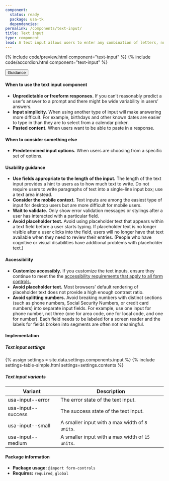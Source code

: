```yaml
---
component:
  status: ready
  package: usa-tk
  dependencies:
permalink: /components/text-input/
title: Text input
type: component
lead: A text input allows users to enter any combination of letters, numbers, or symbols. Text input boxes can span single or multiple lines.
---
```


{% include code/preview.html component="text-input" %}
{% include code/accordion.html component="text-input" %}

<div class="usa-accordion usa-accordion--bordered site-accordion-docs">
  <button class="usa-button-unstyled usa-accordion__button"
      aria-expanded="true" aria-controls="text-input-docs">
    Guidance
  </button>
  <div id="text-input-docs" aria-hidden="false" class="usa-accordion__content site-component-usage">
    <h4>When to use the text input component</h4>
    <ul class="usa-content-list">
      <li><strong>Unpredictable or freeform responses.</strong> If you can’t reasonably predict a user’s answer to a prompt and there might be wide variability in users’ answers.</li>
      <li><strong>Input simplicity.</strong> When using another type of input will make answering more difficult. For example, birthdays and other known dates are easier to type in than they are to select from a calendar picker.</li>
      <li><strong>Pasted content.</strong> When users want to be able to paste in a response.</li>
    </ul>
    <h4>When to consider something else</h4>
    <ul class="usa-content-list">
      <li><strong>Predetermined input options.</strong> When users are choosing from a specific set of options.</li>
    </ul>
    <h4>Usability guidance</h4>
    <ul class="usa-content-list">
      <li><strong>Use fields appropriate to the length of the input.</strong> The length of the text input provides a hint to users as to how much text to write. Do not require users to write paragraphs of text into a single-line input box; use a text area instead.</li>
      <li><strong>Consider the mobile context.</strong> Text inputs are among the easiest type of input for desktop users but are more difficult for mobile users.</li>
      <li><strong>Wait to validate.</strong> Only show error validation messages or stylings after a user has interacted with a particular field.</li>
      <li><strong>Avoid placeholder text.</strong> Avoid using placeholder text that appears within a text field before a user starts typing. If placeholder text is no longer visible after a user clicks into the field, users will no longer have that text available when they need to review their entries. (People who have cognitive or visual disabilities have additional problems with placeholder text.)</li>
    </ul>
    <h4 class="usa-heading">Accessibility</h4>
    <ul class="usa-content-list">
      <li><strong>Customize accessibly.</strong> If you customize the text inputs, ensure they continue to meet the the <a href="{{ site.baseurl }}/form-controls/"> accessibility requirements that apply to all form controls.</a></li>
      <li><strong>Avoid placeholder text.</strong> Most browsers’ default rendering of placeholder text does not provide a high enough contrast ratio.</li>
      <li><strong>Avoid splitting numbers.</strong> Avoid breaking numbers with distinct sections (such as phone numbers, Social Security Numbers, or credit card numbers) into separate input fields. For example, use one input for phone number, not three (one for area code, one for local code, and one for number). Each field needs to be labeled for a screen reader and the labels for fields broken into segments are often not meaningful.</li>
    </ul>
    <h4 class="usa-heading">Implementation</h4>
    <h5 id="component-settings-text-input">Text input settings</h5>
    {% assign settings = site.data.settings.components.input %}
    {% include settings-table-simple.html
      settings=settings.contents
    %}
    <h5 id="component-variants-text-input">Text input variants</h5>
    <table class="usa-table--borderless site-table-responsive site-table-simple" aria-labelledby="component-variants-text-input">
      <thead>
        <tr>
          <th scope="col" class="flex-6">Variant</th>
          <th scope="col" class="flex-6">Description</th>
        </tr>
      </thead>
      <tbody class="font-mono-2xs">
        <tr>
          <td class="flex-6" data-title="Variant">usa-input--error</td>
          <td class="flex-6" data-title="Description">
            <span class="font-lang-3xs">The error state of the text input.</span>
          </td>
        </tr>
        <tr>
          <td class="flex-6" data-title="Variant">usa-input--success</td>
          <td class="flex-6" data-title="Description">
            <span class="font-lang-3xs">The success state of the text input.</span>
          </td>
        </tr>
        <tr>
          <td class="flex-6" data-title="Variant">usa-input--small</td>
          <td class="flex-6" data-title="Description">
            <span class="font-lang-3xs">A smaller input with a max width of <code>8 units</code>.</span>
          </td>
        </tr>
        <tr>
          <td class="flex-6" data-title="Variant">usa-input--medium</td>
          <td class="flex-6" data-title="Description">
            <span class="font-lang-3xs">A smaller input with a max width of <code>15 units</code>.</span>
          </td>
        </tr>
      </tbody>
    </table>
    <h4 class="usa-heading">Package information</h4>
    <ul class="usa-content-list">
      <li>
        <strong>Package usage:</strong> <code>@import form-controls</code>
      </li>
      <li>
        <strong>Requires:</strong> <code>required</code>, <code>global</code>
      </li>
    </ul>
  </div>
</div>
